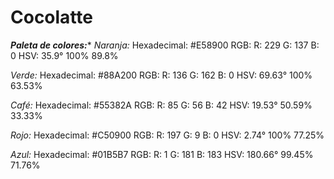 # Cocolatte
***Paleta de colores:****
*Naranja:*
Hexadecimal: #E58900
RGB: R: 229 G: 137 B: 0
HSV: 35.9° 100% 89.8%

*Verde:*
Hexadecimal: #88A200
RGB: R: 136 G: 162 B: 0
HSV: 69.63° 100% 63.53%

*Café:*
Hexadecimal: #55382A
RGB: R: 85 G: 56 B: 42
HSV: 19.53° 50.59% 33.33%

*Rojo:*
Hexadecimal: #C50900
RGB: R: 197 G: 9 B: 0
HSV: 2.74° 100% 77.25%

*Azul:*
Hexadecimal: #01B5B7
RGB: R: 1 G: 181 B: 183
HSV: 180.66° 99.45% 71.76%
